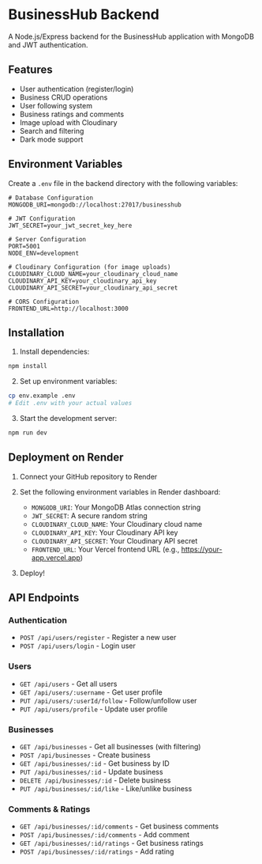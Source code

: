 # BusinessHub Backend

A Node.js/Express backend for the BusinessHub application with MongoDB and JWT authentication.

## Features

- User authentication (register/login)
- Business CRUD operations
- User following system
- Business ratings and comments
- Image upload with Cloudinary
- Search and filtering
- Dark mode support

## Environment Variables

Create a `.env` file in the backend directory with the following variables:

```env
# Database Configuration
MONGODB_URI=mongodb://localhost:27017/businesshub

# JWT Configuration
JWT_SECRET=your_jwt_secret_key_here

# Server Configuration
PORT=5001
NODE_ENV=development

# Cloudinary Configuration (for image uploads)
CLOUDINARY_CLOUD_NAME=your_cloudinary_cloud_name
CLOUDINARY_API_KEY=your_cloudinary_api_key
CLOUDINARY_API_SECRET=your_cloudinary_api_secret

# CORS Configuration
FRONTEND_URL=http://localhost:3000
```

## Installation

1. Install dependencies:
```bash
npm install
```

2. Set up environment variables:
```bash
cp env.example .env
# Edit .env with your actual values
```

3. Start the development server:
```bash
npm run dev
```

## Deployment on Render

1. Connect your GitHub repository to Render
2. Set the following environment variables in Render dashboard:
   - `MONGODB_URI`: Your MongoDB Atlas connection string
   - `JWT_SECRET`: A secure random string
   - `CLOUDINARY_CLOUD_NAME`: Your Cloudinary cloud name
   - `CLOUDINARY_API_KEY`: Your Cloudinary API key
   - `CLOUDINARY_API_SECRET`: Your Cloudinary API secret
   - `FRONTEND_URL`: Your Vercel frontend URL (e.g., https://your-app.vercel.app)

3. Deploy!

## API Endpoints

### Authentication
- `POST /api/users/register` - Register a new user
- `POST /api/users/login` - Login user

### Users
- `GET /api/users` - Get all users
- `GET /api/users/:username` - Get user profile
- `PUT /api/users/:userId/follow` - Follow/unfollow user
- `PUT /api/users/profile` - Update user profile

### Businesses
- `GET /api/businesses` - Get all businesses (with filtering)
- `POST /api/businesses` - Create business
- `GET /api/businesses/:id` - Get business by ID
- `PUT /api/businesses/:id` - Update business
- `DELETE /api/businesses/:id` - Delete business
- `PUT /api/businesses/:id/like` - Like/unlike business

### Comments & Ratings
- `GET /api/businesses/:id/comments` - Get business comments
- `POST /api/businesses/:id/comments` - Add comment
- `GET /api/businesses/:id/ratings` - Get business ratings
- `POST /api/businesses/:id/ratings` - Add rating

